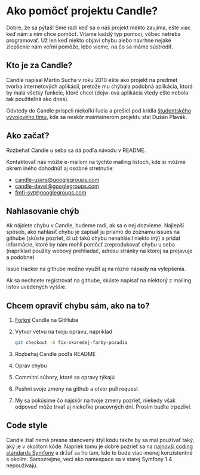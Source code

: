 # Ako pomôcť projektu Candle?

Dobre, že sa pýtaš! Sme radi keď sa o náš projekt niekto zaujíma, ešte viac keď
nám s ním chce pomôcť. Vítame každý typ pomoci, vôbec netreba programovať. Už len
keď niekto objaví chybu alebo navrhne nejaké zlepšenie nám veľmi pomôže, lebo vieme,
na čo sa máme sústrediť.

## Kto je za Candle?

Candle napísal Martin Sucha v roku 2010 ešte ako projekt na predmet tvorba internetových
aplikácií, pretože mu chýbala podobná aplikácia, ktorá by mala všetky funkcie, ktoré chcel
(dejw-ova aplikácia vtedy ešte nebola tak použiteľná ako dnes).

Odvtedy do Candle prispeli niekoľkí ľudia a prešiel pod krídla [študentského vývojového tímu](http://svt.fmph.uniba.sk),
kde sa neskôr maintainerom projektu stal Dušan Plavák.

## Ako začať?

Rozbehať Candle u seba sa dá podľa návodu v README.

Kontaktovať nás môžte e-mailom na týchto mailing listoch, kde si môžme okrem
iného dohodnúť aj osobné stretnutie:

* candle-users@googlegroups.com
* candle-devel@googlegroups.com
* fmfi-svt@googlegroups.com

## Nahlasovanie chýb

Ak nájdete chybu v Candle, budeme radi, ak sa o nej dozvieme. Najlepší spôsob,
ako nahlásiť chybu je zapísať ju priamo do zoznamu issues na githube (skúste pozrieť,
či už takú chybu nenahlásil niekto iný) a pridať informácie, ktoré by nám mohli pomôcť
zreprodukovať chybu u seba (napríklad použitý webový prehliadač, adresu stránky na ktorej
sa prejavuje a podobne)

Issue tracker na githube možno využiť aj na rôzne nápady na vylepšenia.

Ak sa nechcete registrovať na githube, skúste napísať na niektorý z mailing listov
uvedených vyššie.

## Chcem opraviť chybu sám, ako na to?

1. [Forkni](https://github.com/fmfi-svt/candle/fork) Candle na GitHube
2. Vytvor vetvu na tvoju opravu, napríklad

   ```bash
   git checkout -b fix-skaredej-farby-pozadia
   ```
3. Rozbehaj Candle podľa README
4. Oprav chybu
5. Commitni súbory, ktoré sa opravy týkajú
6. Pushni svoje zmeny na github a otvor pull request
7. My sa pokúsime čo najskôr na tvoje zmeny pozrieť, niekedy však odpoveď môže
   trvať aj niekoľko pracovných dní. Prosím buďte trpezliví.

## Code style

Candle žiaľ nemá presne stanovený štýl kódu takže by sa mal používať taký, aký
je v okolitom kóde. Napriek tomu je dobré pozrieť sa na
[najnovší coding standards Symfony](http://symfony.com/doc/current/contributing/code/standards.html)
a držať sa ho tam, kde to bude viac-menej konzistentné s okolím. Samozrejme, veci
ako namespace sa v starej Symfony 1.4 nepoužívajú.